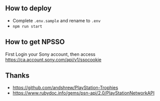 ## How to deploy

- Complete `.env.sample` and rename to `.env`
- `npm run start`

## How to get NPSSO

First Login your Sony account, then access https://ca.account.sony.com/api/v1/ssocookie

## Thanks

- https://github.com/andshrew/PlayStation-Trophies
- https://www.rubydoc.info/gems/psn-api/2.0/PlayStationNetworkAPI